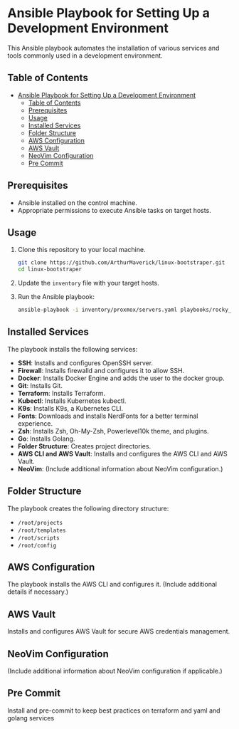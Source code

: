 
# Ansible Playbook for Setting Up a Development Environment

This Ansible playbook automates the installation of various services and tools commonly used in a development environment.

## Table of Contents

- [Ansible Playbook for Setting Up a Development Environment](#ansible-playbook-for-setting-up-a-development-environment)
  - [Table of Contents](#table-of-contents)
  - [Prerequisites](#prerequisites)
  - [Usage](#usage)
  - [Installed Services](#installed-services)
  - [Folder Structure](#folder-structure)
  - [AWS Configuration](#aws-configuration)
  - [AWS Vault](#aws-vault)
  - [NeoVim Configuration](#neovim-configuration)
  - [Pre Commit](#pre-commit)

## Prerequisites

- Ansible installed on the control machine.
- Appropriate permissions to execute Ansible tasks on target hosts.

## Usage

1. Clone this repository to your local machine.
   ```bash
   git clone https://github.com/ArthurMaverick/linux-bootstraper.git
   cd linux-bootstraper
   ```

2. Update the `inventory` file with your target hosts.

3. Run the Ansible playbook:
   ```bash
   ansible-playbook -i inventory/proxmox/servers.yaml playbooks/rocky_bootstrap.yaml -v
   ```


## Installed Services

The playbook installs the following services:

- **SSH**: Installs and configures OpenSSH server.
- **Firewall**: Installs firewalld and configures it to allow SSH.
- **Docker**: Installs Docker Engine and adds the user to the docker group.
- **Git**: Installs Git.
- **Terraform**: Installs Terraform.
- **Kubectl**: Installs Kubernetes kubectl.
- **K9s**: Installs K9s, a Kubernetes CLI.
- **Fonts**: Downloads and installs NerdFonts for a better terminal experience.
- **Zsh**: Installs Zsh, Oh-My-Zsh, Powerlevel10k theme, and plugins.
- **Go**: Installs Golang.
- **Folder Structure**: Creates project directories.
- **AWS CLI and AWS Vault**: Installs and configures the AWS CLI and AWS Vault.
- **NeoVim**: (Include additional information about NeoVim configuration.)

## Folder Structure

The playbook creates the following directory structure:

- `/root/projects`
- `/root/templates`
- `/root/scripts`
- `/root/config`

## AWS Configuration

The playbook installs the AWS CLI and configures it. (Include additional details if necessary.)

## AWS Vault

Installs and configures AWS Vault for secure AWS credentials management.

## NeoVim Configuration

(Include additional information about NeoVim configuration if applicable.)

## Pre Commit
Install and pre-commit to keep best practices on terraform and yaml and golang services
